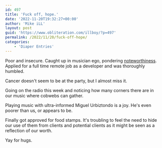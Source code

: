 ```yaml
---
id: 497
title: 'Fuck off, hope.'
date: '2022-11-20T19:32:27+00:00'
author: 'Mike iLL'
layout: post
guid: 'https://www.obliteration.com/illboy/?p=497'
permalink: /2022/11/20/fuck-off-hope/
categories:
    - 'Diaper Entries'
---
```


<!-- wp:paragraph -->
<p>Poor and insecure. Caught up in musician ego, pondering <a rel="noreferrer noopener" href="https://en.wikipedia.org/wiki/Wikipedia:Notability_(music)#Criteria_for_musicians_and_ensembles" target="_blank">noteworthiness</a>. Applied for a full time remote job as a developer and was thoroughly humbled.</p>
<!-- /wp:paragraph -->

<!-- wp:paragraph -->
<p>Cancer doesn't seem to be at the party, but I almost miss it.</p>
<!-- /wp:paragraph -->

<!-- wp:paragraph -->
<p>Going on the radio this week and noticing how many corners there are in our music where cobwebs can gather.</p>
<!-- /wp:paragraph -->

<!-- wp:paragraph -->
<p>Playing music with ultra-informed Miguel Urbiztondo is a joy. He's even poorer than us, or appears to be.</p>
<!-- /wp:paragraph -->

<!-- wp:paragraph -->
<p>Finally got approved for food stamps. It's troubling to feel the need to hide our use of them from clients and potential clients as it might be seen as a reflection of our worth.</p>
<!-- /wp:paragraph -->

<!-- wp:paragraph -->
<p>Yay for hugs.</p>
<!-- /wp:paragraph -->